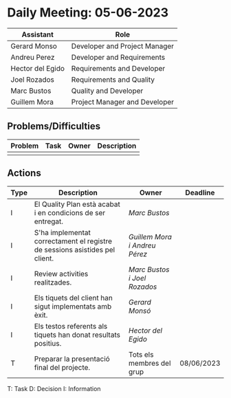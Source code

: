 # Daily Meeting: 05-06-2023

| Assistant        | Role                          |  
|------------------|-------------------------------|
| Gerard Monso     | Developer and Project Manager | 
| Andreu Perez     | Developer and Requirements    |
| Hector del Egido | Requirements and Developer    |  
| Joel Rozados     | Requirements and Quality      | 
| Marc Bustos      | Quality and Developer         |
| Guillem Mora     | Project Manager and Developer |

## Problems/Difficulties

| Problem | Task | Owner | Description |
|---------|------|-------|-------------|
|         |      |       |             |

## Actions

| Type | Description                                                                 | Owner                         | Deadline   |
|------|-----------------------------------------------------------------------------|-------------------------------|------------|
| I    | El Quality Plan està acabat i en condicions de ser entregat.                | _Marc Bustos_                 |            |
| I    | S'ha implementat correctament el registre de sessions asistides pel client. | _Guillem Mora i Andreu Pérez_ |            |
| I    | Review activities realitzades.                                              | _Marc Bustos i Joel Rozados_  |            |
| I    | Els tiquets del client han sigut implementats amb èxit.                     | _Gerard Monsó_                |            |
| I    | Els testos referents als tiquets han donat resultats positius.              | _Hector del Egido_            |            |
| T    | Preparar la presentació final del projecte.                                 | Tots els membres del grup     | 08/06/2023 |


T: Task
D: Decision
I: Information